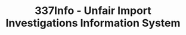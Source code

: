 ---
bigquery: https://console.cloud.google.com/bigquery?p=patents-public-data&d=usitc_investigations&page=dataset&project=sheets-management-319211
citation: US International Trade Commission 337Info Unfair Import Investigations Information
  System
contributors: US International Trade Comission
cost: None
description: US International Trade Commission 337Info Unfair Import Investigations
  Information System contains data on investigations done under Section 337. Section
  337 declares the infringement of certain statutory intellectual property rights
  and other forms of unfair competition in import trade to be unlawful practices.
  Most Section 337 investigations involve allegations of patent or registered trademark
  infringement.
documentation: FAQ and tutorial available on the site
last_edit: Mon, 04 Apr 2022 19:10:40 GMT
location: https://pubapps2.usitc.gov/337external/
maintained_by: US International Trade Comission
schema_fields: '[''reportingRequirements'', ''dateCreated'', ''scheduledEndDateEvidHear'',
  ''finalDetNoViolation'', ''finalIdOnViolationDue'', ''investigationNo'', ''dateComplaintFiled'',
  ''docketNo'', ''invUnfairAct'', ''patentNumber'', ''finalIdOnViolationIssue'', ''currentStatus'',
  ''dateOfPublicationFrNotice'', ''id'', ''trademarkNumbers'', ''teoIdIssueDate'',
  ''complainant'', ''publication_number'', ''respondent'', ''currentActiveALJ'', ''cafcAppeals'',
  ''scheduledStartDateEvidHear'', ''copyrightNumbers'', ''title'', ''finalDetViolation'',
  ''teoReliefGranted'', ''patentNumbers'', ''ouiiParticipation'', ''targetDate'',
  ''actualStartDateEvidHear'', ''markmanHearing'', ''startDateMarkmanHearing'', ''teoProceedingInvolved'',
  ''lastUpdated'', ''aljAssigned'', ''investigationTermDate'', ''internalRemand'',
  ''endDateMarkmanHearing'', ''actualEndDateEvidHear'', ''issueDateOtherNonFinal'',
  ''investigationType'', ''ouiiAttorney'', ''teoIdDueDate'', ''gcAttorney'', ''htsNumbers'']'
shortname: unfair_import_investigations
tags:
- import
- legal
- trade
timeframe: 2008-2021 (prior to 2008 downloadable as a JSON file)
title: 337Info - Unfair Import Investigations Information System
uuid: 2721f5ec-e599-4890-9265-9706719fc71e
---